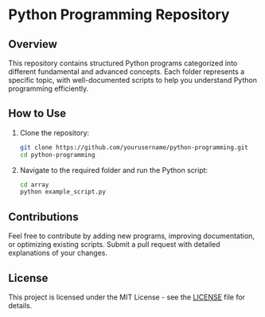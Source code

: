 # Python Programming Repository

## Overview
This repository contains structured Python programs categorized into different fundamental and advanced concepts. Each folder represents a specific topic, with well-documented scripts to help you understand Python programming efficiently.

## How to Use
1. Clone the repository:
   ```sh
   git clone https://github.com/yourusername/python-programming.git
   cd python-programming
   ```
2. Navigate to the required folder and run the Python script:
   ```sh
   cd array
   python example_script.py
   ```

## Contributions
Feel free to contribute by adding new programs, improving documentation, or optimizing existing scripts. Submit a pull request with detailed explanations of your changes.

## License
This project is licensed under the MIT License - see the [LICENSE](LICENSE) file for details.
